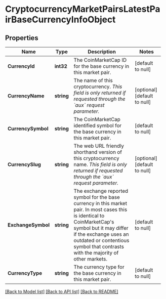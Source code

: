 # CryptocurrencyMarketPairsLatestPairBaseCurrencyInfoObject

## Properties
Name | Type | Description | Notes
------------ | ------------- | ------------- | -------------
**CurrencyId** | **int32** | The CoinMarketCap ID for the base currency in this market pair. | [default to null]
**CurrencyName** | **string** | The name of this cryptocurrency. *This field is only returned if requested through the &#x60;aux&#x60; request parameter.* | [optional] [default to null]
**CurrencySymbol** | **string** | The CoinMarketCap identified symbol for the base currency in this market pair. | [default to null]
**CurrencySlug** | **string** | The web URL friendly shorthand version of this cryptocurrency name. *This field is only returned if requested through the &#x60;aux&#x60; request parameter.* | [optional] [default to null]
**ExchangeSymbol** | **string** | The exchange reported symbol for the base currency in this market pair. In most cases this is identical to CoinMarketCap&#39;s symbol but it may differ if the exchange uses an outdated or contentious symbol that contrasts with the majority of other markets. | [default to null]
**CurrencyType** | **string** | The currency type for the base currency in this market pair. | [default to null]

[[Back to Model list]](../README.md#documentation-for-models) [[Back to API list]](../README.md#documentation-for-api-endpoints) [[Back to README]](../README.md)


